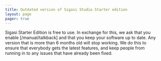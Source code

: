 ```yaml
---
title: Outdated version of Sigasi Studio Starter edition
layout: page 
pager: true
---
```


Sigasi Starter Edition is free to use. In exchange for this, we ask that you enable [/manual/talkback] and that you keep your software up to date.
Any version that is more than 6 months old will stop working. We do this to ensure that everybody gets the latest features, and keep people from running 
in to any issues that have already been fixed.

